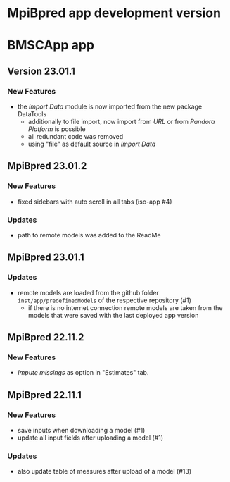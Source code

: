 # MpiBpred app development version

# BMSCApp app 

## Version 23.01.1

### New Features
- the _Import Data_ module is now imported from the new package DataTools 
  - additionally to file import, now import from _URL_ or from _Pandora Platform_ is possible
  - all redundant code was removed
  - using "file" as default source in _Import Data_

## MpiBpred 23.01.2

### New Features
- fixed sidebars with auto scroll in all tabs (iso-app #4)

### Updates
- path to remote models was added to the ReadMe 

## MpiBpred 23.01.1

### Updates
- remote models are loaded from the github folder `inst/app/predefinedModels` of the respective 
repository (#1)
  - if there is no internet connection remote models are taken from the models that were saved with
  the last deployed app version

## MpiBpred 22.11.2

### New Features
- _Impute missings_ as option in "Estimates" tab.

## MpiBpred 22.11.1

### New Features
- save inputs when downloading a model (#1)
- update all input fields after uploading a model (#1)

### Updates
- also update table of measures after upload of a model (#13)
